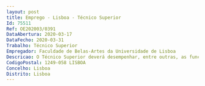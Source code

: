 ```yaml
--- 
layout: post
title: Emprego - Lisboa - Técnico Superior
Id: 75511
Ref: OE202003/0391
DataAbertura: 2020-03-17
DataFecho: 2020-03-31
Trabalho: Técnico Superior
Empregador: Faculdade de Belas-Artes da Universidade de Lisboa
Descricao: O Técnico Superior deverá desempenhar, entre outras, as funções inerentes à organização das atividades desenvolvidas pelo Núcleo Académico e de Mobilidade da Divisão Académica e de Recursos Humanos, em particular a) Gestão administrativa dos processos académicos referentes a ciclos de estudos conferentes de grau académico e cursos pós graduados não conferentes de grau, bem como gestão dos processos de mobilidade interuniversitária  b) Apoiar as iniciativas universitárias de intercâmbio nacional ou internacional de alunos, através da gestão administrativa do programa ERASMUS e do Programa Almeida Garrett  c) Atendimento a estudantes da Faculdade, bem como a estudantes que se encontrem a realizar períodos  de mobilidade académica  d) Gestão administrativa dos procedimentos relativos à candidatura e acesso através de concursos especiais.
CodigoPostal: 1249-058 LISBOA
Concelho: Lisboa
Distrito: Lisboa
--- 
```

